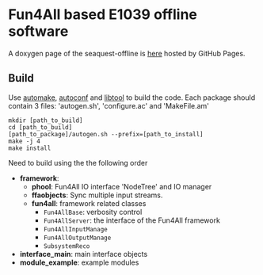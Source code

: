 # Fun4All based E1039 offline software

A doxygen page of the seaquest-offline is [here](https://haiwangyu.github.io/seaquest-offline-doc/) hosted by GitHub Pages.

## Build
Use [automake](https://www.gnu.org/software/automake/), [autoconf](https://www.gnu.org/software/autoconf/autoconf.html) and [libtool](https://www.gnu.org/software/libtool/) to build the code. Each package should contain 3 files: 'autogen.sh', 'configure.ac' and 'MakeFile.am'

```
mkdir [path_to_build]
cd [path_to_build]
[path_to_package]/autogen.sh --prefix=[path_to_install]
make -j 4
make install
```

Need to build using the the following order

- **framework**:
  - **phool**: Fun4All IO interface 'NodeTree' and IO manager 
  - **ffaobjects**: Sync multiple input streams.
  - **fun4all**: framework related classes
    - `Fun4AllBase`: verbosity control
    - `Fun4AllServer`: the interface of the Fun4All framework
    - `Fun4AllInputManage` 
    - `Fun4AllOutputManage`
    - `SubsystemReco`
- **interface_main**: main interface objects
- **module_example**: example modules
